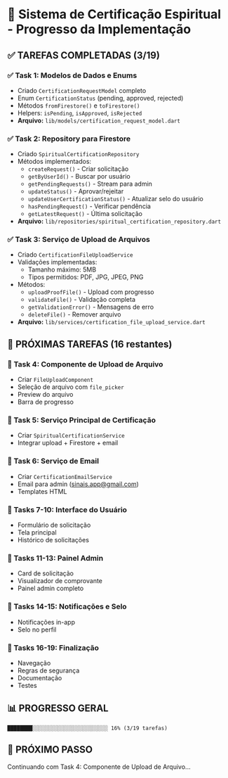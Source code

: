 # 🚀 Sistema de Certificação Espiritual - Progresso da Implementação

## ✅ TAREFAS COMPLETADAS (3/19)

### ✅ Task 1: Modelos de Dados e Enums
- Criado `CertificationRequestModel` completo
- Enum `CertificationStatus` (pending, approved, rejected)
- Métodos `fromFirestore()` e `toFirestore()`
- Helpers: `isPending`, `isApproved`, `isRejected`
- **Arquivo:** `lib/models/certification_request_model.dart`

### ✅ Task 2: Repository para Firestore
- Criado `SpiritualCertificationRepository`
- Métodos implementados:
  - `createRequest()` - Criar solicitação
  - `getByUserId()` - Buscar por usuário
  - `getPendingRequests()` - Stream para admin
  - `updateStatus()` - Aprovar/rejeitar
  - `updateUserCertificationStatus()` - Atualizar selo do usuário
  - `hasPendingRequest()` - Verificar pendência
  - `getLatestRequest()` - Última solicitação
- **Arquivo:** `lib/repositories/spiritual_certification_repository.dart`

### ✅ Task 3: Serviço de Upload de Arquivos
- Criado `CertificationFileUploadService`
- Validações implementadas:
  - Tamanho máximo: 5MB
  - Tipos permitidos: PDF, JPG, JPEG, PNG
- Métodos:
  - `uploadProofFile()` - Upload com progresso
  - `validateFile()` - Validação completa
  - `getValidationError()` - Mensagens de erro
  - `deleteFile()` - Remover arquivo
- **Arquivo:** `lib/services/certification_file_upload_service.dart`

## 🔄 PRÓXIMAS TAREFAS (16 restantes)

### 🎯 Task 4: Componente de Upload de Arquivo
- Criar `FileUploadComponent`
- Seleção de arquivo com `file_picker`
- Preview do arquivo
- Barra de progresso

### 🎯 Task 5: Serviço Principal de Certificação
- Criar `SpiritualCertificationService`
- Integrar upload + Firestore + email

### 🎯 Task 6: Serviço de Email
- Criar `CertificationEmailService`
- Email para admin (sinais.app@gmail.com)
- Templates HTML

### 🎯 Tasks 7-10: Interface do Usuário
- Formulário de solicitação
- Tela principal
- Histórico de solicitações

### 🎯 Tasks 11-13: Painel Admin
- Card de solicitação
- Visualizador de comprovante
- Painel admin completo

### 🎯 Tasks 14-15: Notificações e Selo
- Notificações in-app
- Selo no perfil

### 🎯 Tasks 16-19: Finalização
- Navegação
- Regras de segurança
- Documentação
- Testes

## 📊 PROGRESSO GERAL

```
████████░░░░░░░░░░░░░░░░░░░░░░░░ 16% (3/19 tarefas)
```

## 🎉 PRÓXIMO PASSO

Continuando com Task 4: Componente de Upload de Arquivo...
